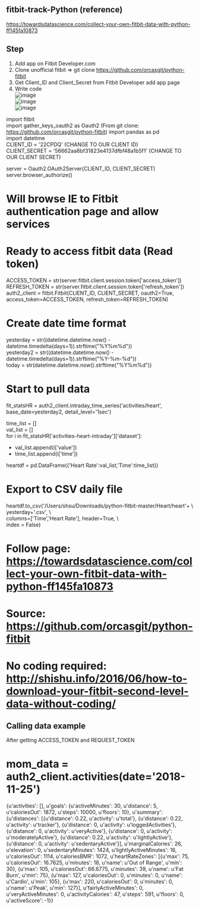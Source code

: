 ## fitbit-track-Python  (reference)  
https://towardsdatascience.com/collect-your-own-fitbit-data-with-python-ff145fa10873  

## Step  
 1) Add app on Fitbit Developer.com  
 2) Clone unofficial fitbit =>  git clone https://github.com/orcasgit/python-fitbit  
 3) Get Client_ID and Client_Secret from Fitbit Developer add app page  
 4) Write code  
 ![image](https://user-images.githubusercontent.com/16419246/50111959-9b968080-0203-11e9-84de-95ba7f0fa248.png)  
 ![image](https://user-images.githubusercontent.com/16419246/50111997-c385e400-0203-11e9-8960-94759a71716c.png)  
![image](https://user-images.githubusercontent.com/16419246/50112075-f62fdc80-0203-11e9-82f5-7a6dfd6fef58.png)  


import fitbit  
import gather_keys_oauth2 as Oauth2      (From git clone: https://github.com/orcasgit/python-fitbit)
import pandas as pd   
import datetime  
CLIENT_ID = '22CPDQ'   (CHANGE TO OUR CLIENT ID)  
CLIENT_SECRET = '56662aa8bf31823e4137dfbf48a1b5f1'    (CHANGE TO OUR CLIENT SECRET)  
  
server = Oauth2.OAuth2Server(CLIENT_ID, CLIENT_SECRET)  
server.browser_authorize()  
# Will browse IE to Fitbit authentication page and allow services  
  


# Ready to access fitbit data (Read token)  
ACCESS_TOKEN = str(server.fitbit.client.session.token['access_token'])  
REFRESH_TOKEN = str(server.fitbit.client.session.token['refresh_token'])  
auth2_client = fitbit.Fitbit(CLIENT_ID, CLIENT_SECRET, oauth2=True, access_token=ACCESS_TOKEN, refresh_token=REFRESH_TOKEN)  

  
# Create date time format  
yesterday = str((datetime.datetime.now() - datetime.timedelta(days=1)).strftime("%Y%m%d"))  
yesterday2 = str((datetime.datetime.now() - datetime.timedelta(days=1)).strftime("%Y-%m-%d"))  
today = str(datetime.datetime.now().strftime("%Y%m%d"))  

  
# Start to pull data  
fit_statsHR = auth2_client.intraday_time_series('activities/heart', base_date=yesterday2, detail_level='1sec')  
  
time_list = []  
val_list = []  
for i in fit_statsHR['activities-heart-intraday']['dataset']:
- val_list.append(i['value'])  
- time_list.append(i['time'])  
  
heartdf = pd.DataFrame({'Heart Rate':val_list,'Time':time_list})  
  
# Export to CSV daily file  
heartdf.to_csv('/Users/shsu/Downloads/python-fitbit-master/Heart/heart'+ \  
               yesterday+'.csv', \  
               columns=['Time','Heart Rate'], header=True, \  
               index = False)  
               
                 
               

# Follow page: https://towardsdatascience.com/collect-your-own-fitbit-data-with-python-ff145fa10873  
# Source:  https://github.com/orcasgit/python-fitbit  
# No coding required:  http://shishu.info/2016/06/how-to-download-your-fitbit-second-level-data-without-coding/  





  
## Calling data example  
After getting ACCESS_TOKEN and REQUEST_TOKEN  
  
# mom_data = auth2_client.activities(date='2018-11-25')
{u'activities': [], u'goals': {u'activeMinutes': 30, u'distance': 5, u'caloriesOut': 1872, u'steps': 10000, u'floors': 10}, u'summary': {u'distances': [{u'distance': 0.22, u'activity': u'total'}, {u'distance': 0.22, u'activity': u'tracker'}, {u'distance': 0, u'activity': u'loggedActivities'}, {u'distance': 0, u'activity': u'veryActive'}, {u'distance': 0, u'activity': u'moderatelyActive'}, {u'distance': 0.22, u'activity': u'lightlyActive'}, {u'distance': 0, u'activity': u'sedentaryActive'}], u'marginalCalories': 26, u'elevation': 0, u'sedentaryMinutes': 1424, u'lightlyActiveMinutes': 16, u'caloriesOut': 1114, u'caloriesBMR': 1072, u'heartRateZones': [{u'max': 75, u'caloriesOut': 16.7625, u'minutes': 18, u'name': u'Out of Range', u'min': 30}, {u'max': 105, u'caloriesOut': 66.6775, u'minutes': 39, u'name': u'Fat Burn', u'min': 75}, {u'max': 127, u'caloriesOut': 0, u'minutes': 0, u'name': u'Cardio', u'min': 105}, {u'max': 220, u'caloriesOut': 0, u'minutes': 0, u'name': u'Peak', u'min': 127}], u'fairlyActiveMinutes': 0, u'veryActiveMinutes': 0, u'activityCalories': 47, u'steps': 591, u'floors': 0, u'activeScore': -1}}
